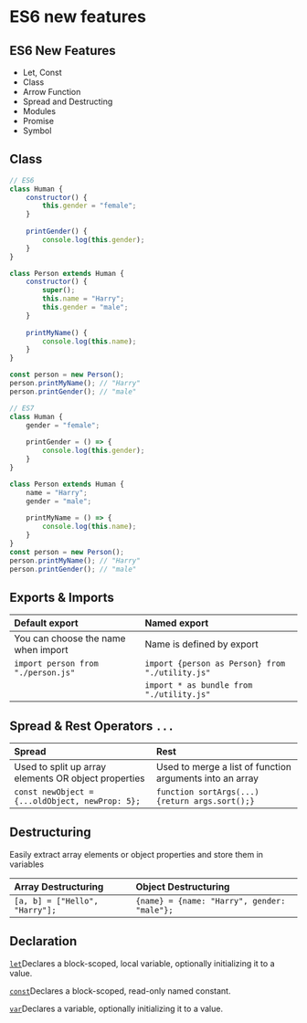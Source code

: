 # ES6 new features

## ES6 New Features

* Let, Const
* Class
* Arrow Function
* Spread and Destructing
* Modules
* Promise
* Symbol



## Class

```javascript
// ES6
class Human {
    constructor() {
        this.gender = "female";
    }
    
    printGender() {
        console.log(this.gender);
    }
}

class Person extends Human {
    constructor() {
        super();
        this.name = "Harry";
        this.gender = "male";
    }
    
    printMyName() {
        console.log(this.name);
    }
}

const person = new Person();
person.printMyName(); // "Harry"
person.printGender(); // "male"

// ES7
class Human {            
    gender = "female";           
    
    printGender = () => {        
        console.log(this.gender);    
    }
}

class Person extends Human {           
    name = "Harry";        
    gender = "male";         
    
    printMyName = () => {        
        console.log(this.name);    
    }
}
const person = new Person();
person.printMyName(); // "Harry"
person.printGender(); // "male"
```

## Exports & Imports

| Default export | Named export |
| :--- | :--- |
| You can choose the name when import | Name is defined by export |
| `import person from "./person.js"` | `import {person as Person} from "./utility.js"` |
|  | `import * as bundle from "./utility.js"` |

## Spread & Rest Operators `...`

| Spread | Rest |
| :--- | :--- |
| Used to split up array elements OR object properties | Used to merge a list of function arguments into an array |
| `const newObject = {...oldObject, newProp: 5};` | `function sortArgs(...) {return args.sort();}` |

## Destructuring

Easily extract array elements or object properties and store them in variables

| Array Destructuring | Object Destructuring |
| :--- | :--- |
| `[a, b] = ["Hello", "Harry"];` | `{name} = {name: "Harry", gender: "male"};` |

## Declaration

[`let`](https://developer.mozilla.org/en-US/docs/Web/JavaScript/Reference/Statements/let)Declares a block-scoped, local variable, optionally initializing it to a value.

[`const`](https://developer.mozilla.org/en-US/docs/Web/JavaScript/Reference/Statements/const)Declares a block-scoped, read-only named constant.

[`var`](https://developer.mozilla.org/en-US/docs/Web/JavaScript/Reference/Statements/var)Declares a variable, optionally initializing it to a value.  


